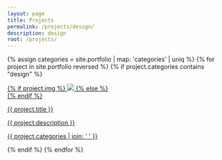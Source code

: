 ```yaml
---
layout: page
title: Projects
permalink: /projects/design/
description: design
root: /projects/
---
```

{% assign categories =  site.portfolio | map: 'categories' | uniq %}
{% for project in site.portfolio reversed %}
    {% if project.categories contains "design" %}
<div class="project ">
    <div class="thumbnail">
        <a href="{{ site.baseurl }}{{ project.url }}">
        {% if project.img %}
        <img class="thumbnail" src="{{ project.img }}"/>
        {% else %}
        <div class="thumbnail blankbox"></div>
        {% endif %}    
        <span>
            <p class="tile-title">{{ project.title }}</p>
            <p class="tile-text">{{ project.description }}</p>
            <p class="tile-tag">{{ project.categories | join: ' ' }}</p>
        </span>
        </a>
    </div>
</div>
{% endif %}
{% endfor %}
